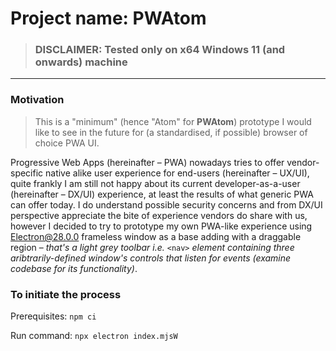 # Project name: PWAtom

> ### **DISCLAIMER**: Tested only on x64 Windows 11 (and onwards) machine

---

### **Motivation**

> This is a "minimum" (hence "Atom" for **PWAtom**) prototype I would like to see in the future for (a standardised, if possible) browser of choice PWA UI.

Progressive Web Apps (hereinafter – PWA) nowadays tries to offer vendor-specific native alike user experience for end-users (hereinafter – UX/UI), quite frankly I am still not happy about its current developer-as-a-user (hereinafter – DX/UI) experience, at least the results of what generic PWA can offer today. I do understand possible security concerns and from DX/UI perspective appreciate the bite of experience vendors do share with us, however I decided to try to prototype my own PWA-like experience using Electron@28.0.0 frameless window as a base adding with a draggable region – _that's a light grey toolbar i.e._ `<nav>` _element containing three aribtrarily-defined window's controls that listen for events (examine codebase for its functionality)_.

### **To initiate the process**

Prerequisites: `npm ci`

Run command: `npx electron index.mjsW`

